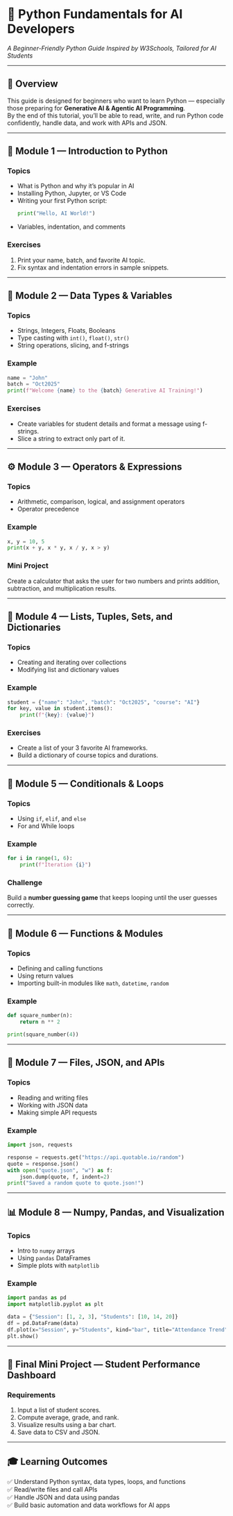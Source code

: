 
# 🐍 Python Fundamentals for AI Developers
*A Beginner-Friendly Python Guide Inspired by W3Schools, Tailored for AI Students*

---

## 📘 Overview

This guide is designed for beginners who want to learn Python — especially those preparing for **Generative AI & Agentic AI Programming**.  
By the end of this tutorial, you’ll be able to read, write, and run Python code confidently, handle data, and work with APIs and JSON.

---

## 🧩 Module 1 — Introduction to Python

### Topics
- What is Python and why it’s popular in AI
- Installing Python, Jupyter, or VS Code
- Writing your first Python script:  
  ```python
  print("Hello, AI World!")
  ```
- Variables, indentation, and comments

### Exercises
1. Print your name, batch, and favorite AI topic.
2. Fix syntax and indentation errors in sample snippets.

---

## 🧮 Module 2 — Data Types & Variables

### Topics
- Strings, Integers, Floats, Booleans
- Type casting with `int()`, `float()`, `str()`
- String operations, slicing, and f-strings

### Example
```python
name = "John"
batch = "Oct2025"
print(f"Welcome {name} to the {batch} Generative AI Training!")
```

### Exercises
- Create variables for student details and format a message using f-strings.
- Slice a string to extract only part of it.

---

## ⚙️ Module 3 — Operators & Expressions

### Topics
- Arithmetic, comparison, logical, and assignment operators
- Operator precedence

### Example
```python
x, y = 10, 5
print(x + y, x * y, x / y, x > y)
```

### Mini Project
Create a calculator that asks the user for two numbers and prints addition, subtraction, and multiplication results.

---

## 🧺 Module 4 — Lists, Tuples, Sets, and Dictionaries

### Topics
- Creating and iterating over collections
- Modifying list and dictionary values

### Example
```python
student = {"name": "John", "batch": "Oct2025", "course": "AI"}
for key, value in student.items():
    print(f"{key}: {value}")
```

### Exercises
- Create a list of your 3 favorite AI frameworks.
- Build a dictionary of course topics and durations.

---

## 🔁 Module 5 — Conditionals & Loops

### Topics
- Using `if`, `elif`, and `else`
- For and While loops

### Example
```python
for i in range(1, 6):
    print(f"Iteration {i}")
```

### Challenge
Build a **number guessing game** that keeps looping until the user guesses correctly.

---

## 🧮 Module 6 — Functions & Modules

### Topics
- Defining and calling functions
- Using return values
- Importing built-in modules like `math`, `datetime`, `random`

### Example
```python
def square_number(n):
    return n ** 2

print(square_number(4))
```

---

## 📂 Module 7 — Files, JSON, and APIs

### Topics
- Reading and writing files
- Working with JSON data
- Making simple API requests

### Example
```python
import json, requests

response = requests.get("https://api.quotable.io/random")
quote = response.json()
with open("quote.json", "w") as f:
    json.dump(quote, f, indent=2)
print("Saved a random quote to quote.json!")
```

---

## 📊 Module 8 — Numpy, Pandas, and Visualization

### Topics
- Intro to `numpy` arrays
- Using `pandas` DataFrames
- Simple plots with `matplotlib`

### Example
```python
import pandas as pd
import matplotlib.pyplot as plt

data = {"Session": [1, 2, 3], "Students": [10, 14, 20]}
df = pd.DataFrame(data)
df.plot(x="Session", y="Students", kind="bar", title="Attendance Trend")
plt.show()
```

---

## 🎯 Final Mini Project — Student Performance Dashboard

### Requirements
1. Input a list of student scores.
2. Compute average, grade, and rank.
3. Visualize results using a bar chart.
4. Save data to CSV and JSON.

---

## 🎓 Learning Outcomes

✅ Understand Python syntax, data types, loops, and functions  
✅ Read/write files and call APIs  
✅ Handle JSON and data using pandas  
✅ Build basic automation and data workflows for AI apps

